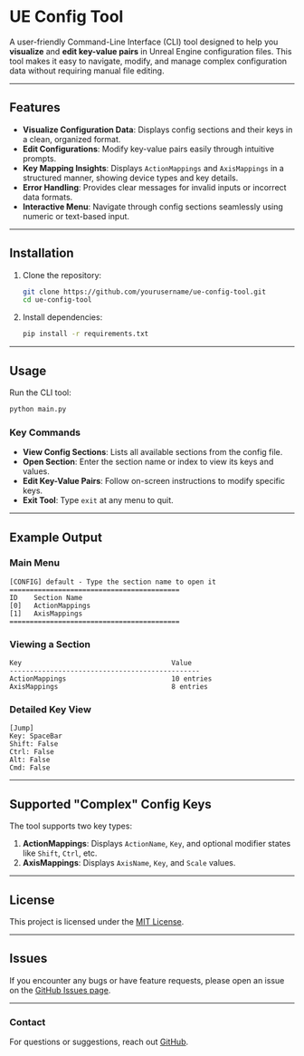 # UE Config Tool

A user-friendly Command-Line Interface (CLI) tool designed to help you **visualize** and **edit key-value pairs** in Unreal Engine configuration files. This tool makes it easy to navigate, modify, and manage complex configuration data without requiring manual file editing.

---

## Features
- **Visualize Configuration Data**: Displays config sections and their keys in a clean, organized format.
- **Edit Configurations**: Modify key-value pairs easily through intuitive prompts.
- **Key Mapping Insights**: Displays `ActionMappings` and `AxisMappings` in a structured manner, showing device types and key details.
- **Error Handling**: Provides clear messages for invalid inputs or incorrect data formats.
- **Interactive Menu**: Navigate through config sections seamlessly using numeric or text-based input.

---

## Installation
1. Clone the repository:
   ```bash
   git clone https://github.com/yourusername/ue-config-tool.git
   cd ue-config-tool
   ```

2. Install dependencies:
   ```bash
   pip install -r requirements.txt
   ```

---

## Usage
Run the CLI tool:
```bash
python main.py
```

### Key Commands
- **View Config Sections**: Lists all available sections from the config file.
- **Open Section**: Enter the section name or index to view its keys and values.
- **Edit Key-Value Pairs**: Follow on-screen instructions to modify specific keys.
- **Exit Tool**: Type `exit` at any menu to quit.

---

## Example Output
### Main Menu
```plaintext
[CONFIG] default - Type the section name to open it
==========================================
ID    Section Name                
[0]   ActionMappings             
[1]   AxisMappings               
==========================================
```

### Viewing a Section
```plaintext
Key                                     Value
-----------------------------------------------
ActionMappings                          10 entries
AxisMappings                            8 entries
```

### Detailed Key View
```plaintext
[Jump]
Key: SpaceBar
Shift: False
Ctrl: False
Alt: False
Cmd: False
```

---

## Supported "Complex" Config Keys
The tool supports two key types:
1. **ActionMappings**: Displays `ActionName`, `Key`, and optional modifier states like `Shift`, `Ctrl`, etc.
2. **AxisMappings**: Displays `AxisName`, `Key`, and `Scale` values.

---

## License
This project is licensed under the [MIT License](LICENSE).

---

## Issues
If you encounter any bugs or have feature requests, please open an issue on the [GitHub Issues page](https://github.com/mersadze/ue-config-tool/issues).

---

### Contact
For questions or suggestions, reach out [GitHub](https://github.com/mersadze).
```